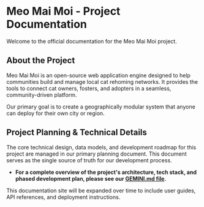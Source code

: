 # Meo Mai Moi - Project Documentation

Welcome to the official documentation for the Meo Mai Moi project.

## About the Project

Meo Mai Moi is an open-source web application engine designed to help communities build and manage local cat rehoming networks. It provides the tools to connect cat owners, fosters, and adopters in a seamless, community-driven platform.

Our primary goal is to create a geographically modular system that anyone can deploy for their own city or region.

## Project Planning & Technical Details

The core technical design, data models, and development roadmap for this project are managed in our primary planning document. This document serves as the single source of truth for our development process.

-   **For a complete overview of the project's architecture, tech stack, and phased development plan, please see our [GEMINI.md file](../GEMINI.md).**

This documentation site will be expanded over time to include user guides, API references, and deployment instructions.